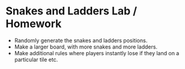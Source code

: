 # Snakes and Ladders Lab / Homework

* Randomly generate the snakes and ladders positions.
* Make a larger board, with more snakes and more ladders.
* Make additional rules where players instantly lose if they land on a particular tile etc.
